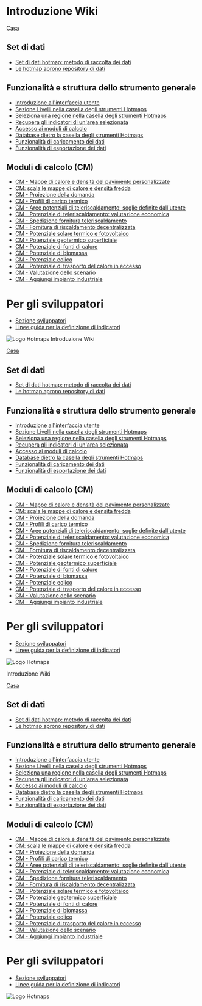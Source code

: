 <h1> Introduzione Wiki </h1><p> <a href="Home">Casa</a> </p><h2> Set di dati </h2><ul><li> <a href="en-Hotmaps-data-set-method-of-data-collection">Set di dati hotmap: metodo di raccolta dei dati</a> </li><li> <a href="en-Hotmaps-open-data-repositories">Le hotmap aprono repository di dati</a> </li></ul><h2> Funzionalità e struttura dello strumento generale </h2><ul><li> <a href="en-Introduction-to-user-interface">Introduzione all&#39;interfaccia utente</a> </li><li> <a href="en-Layers-section-in-the-Hotmaps-toolbox">Sezione Livelli nella casella degli strumenti Hotmaps</a> </li><li> <a href="en-Select-a-region-in-the-Hotmaps-toolbox">Seleziona una regione nella casella degli strumenti Hotmaps</a> </li><li> <a href="en-Retrieve-indicators-of-a-selected-area">Recupera gli indicatori di un&#39;area selezionata</a> </li><li> <a href="en-Access-to-calculation-modules">Accesso ai moduli di calcolo</a> </li><li> <a href="en-Database-behind-the-Hotmaps-toolbox">Database dietro la casella degli strumenti Hotmaps</a> </li><li> <a href="en-Data-upload-functionalities">Funzionalità di caricamento dei dati</a> </li><li> <a href="en-Data-export-functionalities">Funzionalità di esportazione dei dati</a> </li></ul><h2> Moduli di calcolo (CM) </h2><ul><li> <a href="en-CM-Customized-heat-and-floor-area-density-maps">CM - Mappe di calore e densità del pavimento personalizzate</a> </li><li> <a href="en-CM-Scale-heat-and-cool-density-maps">CM: scala le mappe di calore e densità fredda</a> </li><li> <a href="en-CM-Demand-projection">CM - Proiezione della domanda</a> </li><li> <a href="en-CM-Heat-load-profiles">CM - Profili di carico termico</a> </li><li> <a href="en-CM-District-heating-potential-areas-user-defined-thresholds">CM - Aree potenziali di teleriscaldamento: soglie definite dall&#39;utente</a> </li><li> <a href="en-CM-District-heating-potential-economic-assessment">CM - Potenziale di teleriscaldamento: valutazione economica</a> </li><li> <a href="en-CM-District-heating-supply-dispatch">CM - Spedizione fornitura teleriscaldamento</a> </li><li> <a href="en-CM-Decentral-heating-supply">CM - Fornitura di riscaldamento decentralizzata</a> </li><li> <a href="en-CM-Solar-thermal-and-PV-potential">CM - Potenziale solare termico e fotovoltaico</a> </li><li> <a href="en-CM-Shallow-geothermal-potential">CM - Potenziale geotermico superficiale</a> </li><li> <a href="en-CM-Heat-source-potential">CM - Potenziale di fonti di calore</a> </li><li> <a href="en-CM-Biomass-potential">CM - Potenziale di biomassa</a> </li><li> <a href="en-CM-Wind-potential">CM - Potenziale eolico</a> </li><li> <a href="en-CM-Excess-heat-transport-potential">CM - Potenziale di trasporto del calore in eccesso</a> </li><li> <a href="en-CM-Scenario-assessment">CM - Valutazione dello scenario</a> </li><li> <a href="en-CM-Add-industry-plant">CM - Aggiungi impianto industriale</a> </li></ul><h1> Per gli sviluppatori </h1><ul><li> <a href="en-Developers">Sezione sviluppatori</a> </li><li> <a href="en-Guidelines-for-defining-indicators">Linee guida per la definizione di indicatori</a> </li></ul><p><img alt="Logo Hotmaps" src="https://www.hotmaps-project.eu/wp-content/uploads/2017/02/logo.svg"/></p1> Introduzione Wiki </h1><p> <a href="Home">Casa</a> </p><h2> Set di dati </h2><ul><li> <a href="en-Hotmaps-data-set-method-of-data-collection">Set di dati hotmap: metodo di raccolta dei dati</a> </li><li> <a href="en-Hotmaps-open-data-repositories">Le hotmap aprono repository di dati</a> </li></ul><h2> Funzionalità e struttura dello strumento generale </h2><ul><li> <a href="en-Introduction-to-user-interface">Introduzione all&#39;interfaccia utente</a> </li><li> <a href="en-Layers-section-in-the-Hotmaps-toolbox">Sezione Livelli nella casella degli strumenti Hotmaps</a> </li><li> <a href="en-Select-a-region-in-the-Hotmaps-toolbox">Seleziona una regione nella casella degli strumenti Hotmaps</a> </li><li> <a href="en-Retrieve-indicators-of-a-selected-area">Recupera gli indicatori di un&#39;area selezionata</a> </li><li> <a href="en-Access-to-calculation-modules">Accesso ai moduli di calcolo</a> </li><li> <a href="en-Database-behind-the-Hotmaps-toolbox">Database dietro la casella degli strumenti Hotmaps</a> </li><li> <a href="en-Data-upload-functionalities">Funzionalità di caricamento dei dati</a> </li><li> <a href="en-Data-export-functionalities">Funzionalità di esportazione dei dati</a> </li></ul><h2> Moduli di calcolo (CM) </h2><ul><li> <a href="en-CM-Customized-heat-and-floor-area-density-maps">CM - Mappe di calore e densità del pavimento personalizzate</a> </li><li> <a href="en-CM-Scale-heat-and-cool-density-maps">CM: scala le mappe di calore e densità fredda</a> </li><li> <a href="en-CM-Demand-projection">CM - Proiezione della domanda</a> </li><li> <a href="en-CM-Heat-load-profiles">CM - Profili di carico termico</a> </li><li> <a href="en-CM-District-heating-potential-areas-user-defined-thresholds">CM - Aree potenziali di teleriscaldamento: soglie definite dall&#39;utente</a> </li><li> <a href="en-CM-District-heating-potential-economic-assessment">CM - Potenziale di teleriscaldamento: valutazione economica</a> </li><li> <a href="en-CM-District-heating-supply-dispatch">CM - Spedizione fornitura teleriscaldamento</a> </li><li> <a href="en-CM-Decentral-heating-supply">CM - Fornitura di riscaldamento decentralizzata</a> </li><li> <a href="en-CM-Solar-thermal-and-PV-potential">CM - Potenziale solare termico e fotovoltaico</a> </li><li> <a href="en-CM-Shallow-geothermal-potential">CM - Potenziale geotermico superficiale</a> </li><li> <a href="en-CM-Heat-source-potential">CM - Potenziale di fonti di calore</a> </li><li> <a href="en-CM-Biomass-potential">CM - Potenziale di biomassa</a> </li><li> <a href="en-CM-Wind-potential">CM - Potenziale eolico</a> </li><li> <a href="en-CM-Excess-heat-transport-potential">CM - Potenziale di trasporto del calore in eccesso</a> </li><li> <a href="en-CM-Scenario-assessment">CM - Valutazione dello scenario</a> </li><li> <a href="en-CM-Add-industry-plant">CM - Aggiungi impianto industriale</a> </li></ul><h1> Per gli sviluppatori </h1><ul><li> <a href="en-Developers">Sezione sviluppatori</a> </li><li> <a href="en-Guidelines-for-defining-indicators">Linee guida per la definizione di indicatori</a> </li></ul><p><img alt="Logo Hotmaps" src="https://www.hotmaps-project.eu/wp-content/uploads/2017/02/logo.svg"/></p> Introduzione Wiki </h1><p> <a href="Home">Casa</a> </p><h2> Set di dati </h2><ul><li> <a href="en-Hotmaps-data-set-method-of-data-collection">Set di dati hotmap: metodo di raccolta dei dati</a> </li><li> <a href="en-Hotmaps-open-data-repositories">Le hotmap aprono repository di dati</a> </li></ul><h2> Funzionalità e struttura dello strumento generale </h2><ul><li> <a href="en-Introduction-to-user-interface">Introduzione all&#39;interfaccia utente</a> </li><li> <a href="en-Layers-section-in-the-Hotmaps-toolbox">Sezione Livelli nella casella degli strumenti Hotmaps</a> </li><li> <a href="en-Select-a-region-in-the-Hotmaps-toolbox">Seleziona una regione nella casella degli strumenti Hotmaps</a> </li><li> <a href="en-Retrieve-indicators-of-a-selected-area">Recupera gli indicatori di un&#39;area selezionata</a> </li><li> <a href="en-Access-to-calculation-modules">Accesso ai moduli di calcolo</a> </li><li> <a href="en-Database-behind-the-Hotmaps-toolbox">Database dietro la casella degli strumenti Hotmaps</a> </li><li> <a href="en-Data-upload-functionalities">Funzionalità di caricamento dei dati</a> </li><li> <a href="en-Data-export-functionalities">Funzionalità di esportazione dei dati</a> </li></ul><h2> Moduli di calcolo (CM) </h2><ul><li> <a href="en-CM-Customized-heat-and-floor-area-density-maps">CM - Mappe di calore e densità del pavimento personalizzate</a> </li><li> <a href="en-CM-Scale-heat-and-cool-density-maps">CM: scala le mappe di calore e densità fredda</a> </li><li> <a href="en-CM-Demand-projection">CM - Proiezione della domanda</a> </li><li> <a href="en-CM-Heat-load-profiles">CM - Profili di carico termico</a> </li><li> <a href="en-CM-District-heating-potential-areas-user-defined-thresholds">CM - Aree potenziali di teleriscaldamento: soglie definite dall&#39;utente</a> </li><li> <a href="en-CM-District-heating-potential-economic-assessment">CM - Potenziale di teleriscaldamento: valutazione economica</a> </li><li> <a href="en-CM-District-heating-supply-dispatch">CM - Spedizione fornitura teleriscaldamento</a> </li><li> <a href="en-CM-Decentral-heating-supply">CM - Fornitura di riscaldamento decentralizzata</a> </li><li> <a href="en-CM-Solar-thermal-and-PV-potential">CM - Potenziale solare termico e fotovoltaico</a> </li><li> <a href="en-CM-Shallow-geothermal-potential">CM - Potenziale geotermico superficiale</a> </li><li> <a href="en-CM-Heat-source-potential">CM - Potenziale di fonti di calore</a> </li><li> <a href="en-CM-Biomass-potential">CM - Potenziale di biomassa</a> </li><li> <a href="en-CM-Wind-potential">CM - Potenziale eolico</a> </li><li> <a href="en-CM-Excess-heat-transport-potential">CM - Potenziale di trasporto del calore in eccesso</a> </li><li> <a href="en-CM-Scenario-assessment">CM - Valutazione dello scenario</a> </li><li> <a href="en-CM-Add-industry-plant">CM - Aggiungi impianto industriale</a> </li></ul><h1> Per gli sviluppatori </h1><ul><li> <a href="en-Developers">Sezione sviluppatori</a> </li><li> <a href="en-Guidelines-for-defining-indicators">Linee guida per la definizione di indicatori</a> </li></ul><p><img alt="Logo Hotmaps" src="https://www.hotmaps-project.eu/wp-content/uploads/2017/02/logo.svg"/></p>
